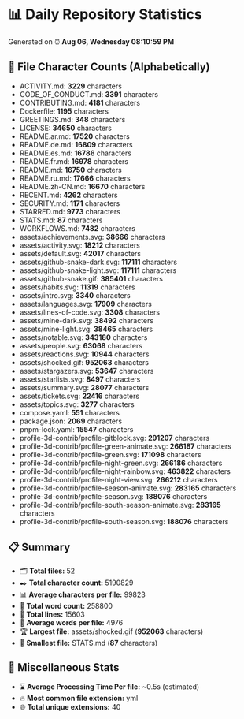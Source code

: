 # 📊 Daily Repository Statistics
Generated on ⏰ **Aug 06, Wednesday 08:10:59 PM**

## 📂 File Character Counts (Alphabetically)
- ACTIVITY.md: **3229** characters
- CODE_OF_CONDUCT.md: **3391** characters
- CONTRIBUTING.md: **4181** characters
- Dockerfile: **1195** characters
- GREETINGS.md: **348** characters
- LICENSE: **34650** characters
- README.ar.md: **17520** characters
- README.de.md: **16809** characters
- README.es.md: **16786** characters
- README.fr.md: **16978** characters
- README.md: **16750** characters
- README.ru.md: **17666** characters
- README.zh-CN.md: **16670** characters
- RECENT.md: **4262** characters
- SECURITY.md: **1171** characters
- STARRED.md: **9773** characters
- STATS.md: **87** characters
- WORKFLOWS.md: **7482** characters
- assets/achievements.svg: **38666** characters
- assets/activity.svg: **18212** characters
- assets/default.svg: **42017** characters
- assets/github-snake-dark.svg: **117111** characters
- assets/github-snake-light.svg: **117111** characters
- assets/github-snake.gif: **385401** characters
- assets/habits.svg: **11319** characters
- assets/intro.svg: **3340** characters
- assets/languages.svg: **17909** characters
- assets/lines-of-code.svg: **3308** characters
- assets/mine-dark.svg: **38492** characters
- assets/mine-light.svg: **38465** characters
- assets/notable.svg: **343180** characters
- assets/people.svg: **63068** characters
- assets/reactions.svg: **10944** characters
- assets/shocked.gif: **952063** characters
- assets/stargazers.svg: **53647** characters
- assets/starlists.svg: **8497** characters
- assets/summary.svg: **28077** characters
- assets/tickets.svg: **22416** characters
- assets/topics.svg: **3277** characters
- compose.yaml: **551** characters
- package.json: **2069** characters
- pnpm-lock.yaml: **15547** characters
- profile-3d-contrib/profile-gitblock.svg: **291207** characters
- profile-3d-contrib/profile-green-animate.svg: **266187** characters
- profile-3d-contrib/profile-green.svg: **171098** characters
- profile-3d-contrib/profile-night-green.svg: **266186** characters
- profile-3d-contrib/profile-night-rainbow.svg: **463822** characters
- profile-3d-contrib/profile-night-view.svg: **266212** characters
- profile-3d-contrib/profile-season-animate.svg: **283165** characters
- profile-3d-contrib/profile-season.svg: **188076** characters
- profile-3d-contrib/profile-south-season-animate.svg: **283165** characters
- profile-3d-contrib/profile-south-season.svg: **188076** characters

## 📋 Summary
- 🗂️ **Total files:** 52
- ✒️ **Total character count:** 5190829
- 📊 **Average characters per file:** 99823
- 📝 **Total word count:** 258800
- 🧾 **Total lines:** 15603
- 📐 **Average words per file:** 4976
- 🏆 **Largest file:** assets/shocked.gif (**952063** characters)
- 🥉 **Smallest file:** STATS.md (**87** characters)

## 🌟 Miscellaneous Stats
- ⌛ **Average Processing Time Per file:** ~0.5s (estimated)
- 🔥 **Most common file extension:** yml
- 🌐 **Total unique extensions:** 40
